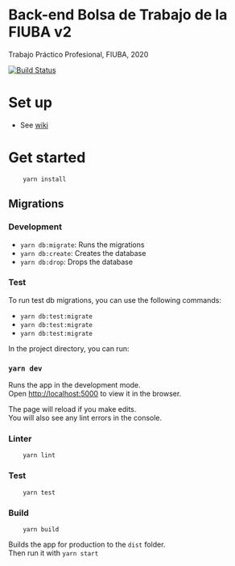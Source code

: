 # Back-end Bolsa de Trabajo de la FIUBA v2
Trabajo Práctico Profesional, FIUBA, 2020

[![Build Status](https://travis-ci.com/fiuba-laboral-v2/back-end.svg?branch=master)](https://travis-ci.com/fiuba-laboral-v2/back-end)

# Set up

- See [wiki](https://github.com/fiuba-laboral-v2/back-end/wiki/Set-up)

# Get started

```
    yarn install
```

## Migrations

### Development

 - `yarn db:migrate`: Runs the migrations
 - `yarn db:create`: Creates the database
 - `yarn db:drop`: Drops the database

### Test

To run test db migrations, you can use the following commands:
 
 - `yarn db:test:migrate`
 - `yarn db:test:migrate`
 - `yarn db:test:migrate`

In the project directory, you can run:

### `yarn dev`

Runs the app in the development mode.<br />
Open [http://localhost:5000](http://localhost:5000) to view it in the browser.

The page will reload if you make edits.<br />
You will also see any lint errors in the console.

### Linter

```
    yarn lint
```

### Test
```
    yarn test
```

### Build
```
    yarn build
```

Builds the app for production to the `dist` folder.<br />
Then run it with `yarn start`
